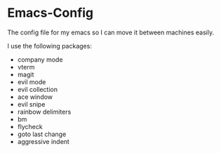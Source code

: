 # Emacs-Config
The config file for my emacs so I can move it between machines easily.

I use the following packages:
- company mode
- vterm
- magit
- evil mode
- evil collection
- ace window
- evil snipe
- rainbow delimiters
- bm
- flycheck
- goto last change
- aggressive indent
